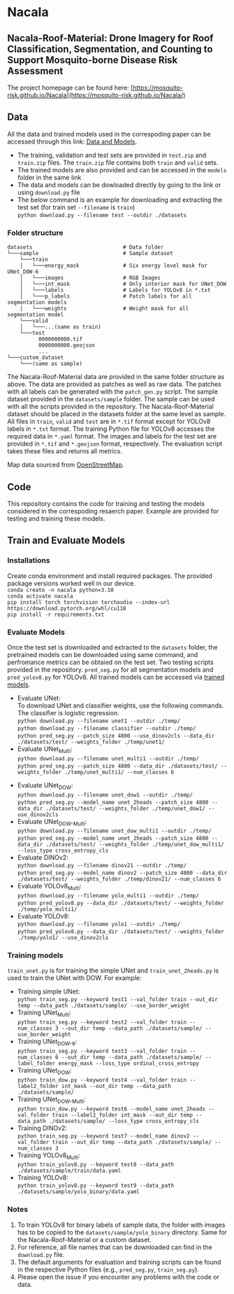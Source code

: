 # Nacala
## Nacala-Roof-Material: Drone Imagery for Roof Classification, Segmentation, and Counting to Support Mosquito-borne Disease Risk Assessment

The project homepage can be found here: [https://mosquito-risk.github.io/Nacala](https://mosquito-risk.github.io/Nacala/)

## Data
All the data and trained models used in the correspoding paper can be accessed through this link: [Data and Models](https://sid.erda.dk/sharelink/aHw1Pey5BC).
* The training, validation and test sets are provided in `test.zip` and `train.zip` files. The `train.zip` file contains both `train` and `valid` sets.
* The trained models are also provided and can be accessed in the `models` folder in the same link
* The data and models can be dowloaded directly by going to the link or using `download.py` file
* The below command is an example for downloading and extracting the test set (for train set `--filename` is `train`) <br />
  ```python download.py --filename test --outdir ./datasets``` <br />


### Folder structure
```
datasets                             # Data folder
└───sample                           # Sample dataset
    └───train
    │   └───energy_mask              # Six energy level mask for UNet_DOW-6
    │   └───images                   # RGB Images
    │   └───int_mask                 # Only interior mask for UNet_DOW
    │   └───labels                   # Labels for YOLOv8 in *.txt
    │   └───p_labels                 # Patch labels for all segmentation models
    │   └───weights                  # Weight mask for all segmentation model
    └───valid
    │   └───...(same as train)
    └───test
          0000000000.tif
          0000000000.geojson
          ...
└───custom_dataset 
    └───(same as sample)
```
The Nacala-Roof-Material data are provided in the same folder structure as above.
The data are provided as patches as well as raw data. The patches with all labels can be generated
with the `patch_gen.py` script.
The sample dataset provided in the `datasets/sample` folder.
The sample can be used with all the scripts provided in the repository.
The Nacala-Roof-Material dataset should be placed in the datasets folder at the same level as sample.
All files in `train`, `valid` and `test` are in `*.tif` format except for YOLOv8 labels in `*.txt` format.
The training Python file for YOLOv8 accesses the required data in `*.yaml` format.
The images and labels for the test set are provided in `*.tif` and `*.geojson` format, respectively.
The evaluation script takes these files and returns all metrics.

Map data sourced from [OpenStreetMap](https://www.openstreetmap.org/copyright).

## Code
This repository contains the code for training and testing the models considered in the correspoding resaerch paper.
Example are provided for testing and training these models.

## Train and Evaluate Models

### Installations
Create conda environment and install required packages. The provided package versions worked well in our device. <br>
`conda create -n nacala python=3.10` <br>
`conda activate nacala` <br>
`pip install torch torchvision torchaudio --index-url https://download.pytorch.org/whl/cu118` <br>
`pip install -r requirements.txt` <br>

### Evaluate Models
Once the test set is downloaded and extracted to the `datasets` folder,
the pretrained models can be downloaded using same command, and perfromance metrics can be obtaied on the test set.
Two testing scripts provided in the repository. `pred_seg.py` for all segmentation models
and `pred_yolov8.py` for YOLOv8.
All trained models can be accessed via [trained models](https://sid.erda.dk/sharelink/HF2srDrYEa).

* Evaluate UNet: <br />
To download UNet and classifier weights, use the following commands.
The classifier is logistic regression. <br>
```python download.py --filename unet1 --outdir ./temp/``` <br>
```python download.py --filename classifier --outdir ./temp/``` <br>
```python pred_seg.py --patch_size 4800 --use_dinov2cls --data_dir ./datasets/test/ --weights_folder ./temp/unet1/```
* Evaluate UNet<sub>Multi</sub>: <br>
```python download.py --filename unet_multi1 --outdir ./temp/``` <br>
```python pred_seg.py --patch_size 4800 --data_dir ./datasets/test/ --weights_folder ./temp/unet_multi1/ --num_classes 6``` <br>

[//]: # (* Evaluate UNet<sub>DOW-6</sub>: <br>)
[//]: # (```python download.py --filename unet_e1 --outdir ./temp/``` <br>)
[//]: # (```python pred_segpy --patch_size 4800 --data_dir ./datasets/test/ --weights_folder ./temp/unet_e1/ --num_classes 6 --use_dinov2cls --energy_levels --loss_type ordinal``` <br>)

* Evaluate UNet<sub>DOW</sub>: <br>
```python download.py --filename unet_dow1 --outdir ./temp/``` <br>
```python pred_seg.py --model_name unet_2heads --patch_size 4800 --data_dir ./datasets/test/ --weights_folder ./temp/unet_dow1/ --use_dinov2cls``` <br>
* Evaluate UNet<sub>DOW-Multi</sub>: <br>
```python download.py --filename unet_dow_multi1 --outdir ./temp/``` <br>
```python pred_seg.py --model_name unet_2heads --patch_size 4800 --data_dir ./datasets/test/ --weights_folder ./temp/unet_dow_multi1/ --loss_type cross_entropy_cls``` <br>
* Evaluate DINOv2: <br>
```python download.py --filename dinov21 --outdir ./temp/``` <br>
```python pred_seg.py --model_name dinov2 --patch_size 4800 --data_dir ./datasets/test/ --weights_folder ./temp/dinov21/ --num_classes 6``` <br>
* Evaluate YOLOv8<sub>Multi</sub>: <br>
```python download.py --filename yolo_multi1 --outdir ./temp/``` <br>
```python pred_yolov8.py --data_dir ./datasets/test/ --weights_folder ./temp/yolo_multi1/``` <br>
* Evaluate YOLOv8: <br>
```python download.py --filename yolo1 --outdir ./temp/``` <br>
```python pred_yolov8.py --data_dir ./datasets/test/ --weights_folder ./temp/yolo1/ --use_dinov2cls``` <br>

[//]: # (* Evaluate UNet<sub>2decoders</sub>: <br>)
[//]: # (```python download.py --filename unet_2d1 --outdir ./temp/``` <br>)
[//]: # (```python pred_unet.py --model_name unet_2decoders --patch_size 4800 --data_dir ./datasets/test/ --weights_folder ./temp/unet_2d1/ --use_dinov2cls``` <br>)


### Training models
`train_unet.py` is for training the simple UNet and `train_unet_2heads.py` is used to train the UNet with DOW.
For example:
* Training simple UNet: <br />
```python train_seg.py --keyword test1 --val_folder train --out_dir temp --data_path ./datasets/sample/ --use_border_weight```
* Training UNet<sub>Multi</sub>: <br />
```python train_seg.py --keyword test2 --val_folder train --num_classes 3 --out_dir temp --data_path ./datasets/sample/ --use_border_weight```
* Training UNet<sub>DOW-6</sub>: <br />
```python train_seg.py --keyword test3 --val_folder train --num_classes 6 --out_dir temp --data_path ./datasets/sample/ --label_folder energy_mask --loss_type ordinal_cross_entropy```
* Training UNet<sub>DOW</sub>: <br />
```python train_dow.py --keyword test4 --val_folder train --label2_folder int_mask --out_dir temp --data_path ./datasets/sample/```
* Training UNet<sub>DOW-Multi</sub>: <br />
```python train_dow.py --keyword test6 --model_name unet_2heads --val_folder train --label2_folder int_mask --out_dir temp --data_path ./datasets/sample/ --loss_type cross_entropy_cls```
* Training DINOv2: <br />
```python train_seg.py --keyword test7 --model_name dinov2 --val_folder train --out_dir temp --data_path ./datasets/sample/ --num_classes 3```
* Training YOLOv8<sub>Multi</sub>: <br />
```python train_yolov8.py --keyword test8 --data_path ./datasets/sample/train/data.yaml```
* Training YOLOv8: <br />
```python train_yolov8.py --keyword test9 --data_path ./datasets/sample/yolo_binary/data.yaml```

[//]: # (* Training UNet<sub>2decoders</sub>: <br />)
[//]: # (```python train_unet_2heads.py --keyword test5 --model_name unet_2decoders --val_folder train --label2_folder int_mask --out_dir temp --data_path ./datasets/sample/```)

### Notes
1. To train YOLOv8 for binary labels of sample data, the folder with images has to be copied to the `datasets/sample/yolo_binary` directory.
Same for the Nacala-Roof-Material or a custom dataset.
2. For reference, all file names that can be downloaded can find in the `download.py` file.
3. The default arguments for evaluation and training scripts can be found in the respective Python files (e.g., `pred_seg.py`, `train_seg.py`).
4. Please open the issue if you encounter any problems with the code or data.
